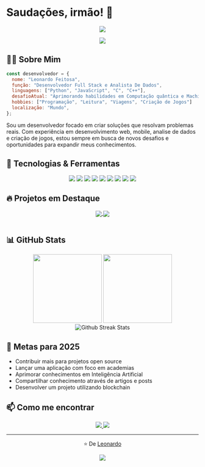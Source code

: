 # Saudações, irmão! 👋 

<div align="center">
  <img src="https://readme-typing-svg.herokuapp.com/?lines=Desenvolvedor+Full+Stack;Analista+De+Dados;Entusiasta+de+Tecnologia;Desenvolvedor+De+Jogos&font=Fira%20Code&center=true&width=380&height=50">
</div>

<p align="center">
  <a href="https://www.linkedin.com/in/leonardo-feitosadev/"><img src="https://img.shields.io/badge/-LinkedIn-0e76a8?style=flat-square&logo=Linkedin&logoColor=white" /></a>
</p>

## 👨‍💻 Sobre Mim

```javascript
const desenvolvedor = {
  nome: "Leonardo Feitosa",
  função: "Desenvolvedor Full Stack e Analista De Dados",
  linguagens: ["Python", "JavaScript", "C", "C++"],
  desafioAtual: "Aprimorando habilidades em Computação quântica e Machine Learning",
  hobbies: ["Programação", "Leitura", "Viagens", "Criação de Jogos"]
  localização: "Mundo",
};
```

Sou um desenvolvedor focado em criar soluções que resolvam problemas reais. Com experiência em desenvolvimento web, mobile, analise de dados e criação de jogos, estou sempre em busca de novos desafios e oportunidades para expandir meus conhecimentos.

## 🚀 Tecnologias & Ferramentas

<div align="center">
  <img src="https://img.shields.io/badge/JavaScript-F7DF1E?style=flat-square&logo=javascript&logoColor=black" />
  <img src="https://img.shields.io/badge/TypeScript-007ACC?style=flat-square&logo=typescript&logoColor=white" />
  <img src="https://img.shields.io/badge/React-20232A?style=flat-square&logo=react&logoColor=61DAFB" />
  <img src="https://img.shields.io/badge/Node.js-339933?style=flat-square&logo=nodedotjs&logoColor=white" />
  <img src="https://img.shields.io/badge/Python-3776AB?style=flat-square&logo=python&logoColor=white" />
  <img src="https://img.shields.io/badge/C-00599C?style=flat-square&logo=c&logoColor=white" />
  <img src="https://img.shields.io/badge/C++-00599C?style=flat-square&logo=cplusplus&logoColor=white" />
  <img src="https://img.shields.io/badge/MySQL-4479A1?style=flat-square&logo=mysql&logoColor=white" />
  <img src="https://img.shields.io/badge/Git-F05032?style=flat-square&logo=git&logoColor=white" />
</div>

## 🔥 Projetos em Destaque

<div align="center">
  <a href="https://github.com/Leonzuka/frutosdovale">
    <img align="center" src="https://github-readme-stats.vercel.app/api/pin/?username=Leonzuka&repo=frutosdovale&theme=radical" />
  </a>
  <a href="https://github.com/Leonzuka/flask">
    <img align="center" src="https://github-readme-stats.vercel.app/api/pin/?username=Leonzuka&repo=flask&theme=tokyonight" />
  </a>
</div>

<br/>

## 📊 GitHub Stats

<div align="center">
  <img height="180em" src="https://github-readme-stats.vercel.app/api?username=Leonzuka&show_icons=true&theme=synthwave&include_all_commits=true&count_private=true&hide_border=true"/>
  <img height="180em" src="https://github-readme-stats.vercel.app/api/top-langs/?username=Leonzuka&layout=compact&langs_count=8&theme=radical&hide_border=true"/>
</div>

<div align="center">
  <img src="https://github-readme-streak-stats.herokuapp.com/?user=Leonzuka&theme=tokyonight&hide_border=true" alt="Github Streak Stats">
</div>

## 🎯 Metas para 2025

- Contribuir mais para projetos open source
- Lançar uma aplicação com foco em academias
- Aprimorar conhecimentos em Inteligência Artificial
- Compartilhar conhecimento através de artigos e posts
- Desenvolver um projeto utilizando blockchain

## 📫 Como me encontrar

<div align="center">
  <a href="mailto:leonardofeitosa789@gmail.com">
    <img src="https://img.shields.io/badge/EMAIL-D14836?style=for-the-badge&logo=gmail&logoColor=white" />
  </a>
  <a href="https://www.linkedin.com/in/leonardo-feitosadev/">
    <img src="https://img.shields.io/badge/LinkedIn-0077B5?style=for-the-badge&logo=linkedin&logoColor=white" />
  </a>
</div>

---

<div align="center">
  <p>⭐️ De <a href="https://github.com/Leonzuka">Leonardo</a></p>
  <img src="https://komarev.com/ghpvc/?username=Leonzuka&color=blueviolet&style=flat-square&label=Visualizações+do+perfil" />
</div>
